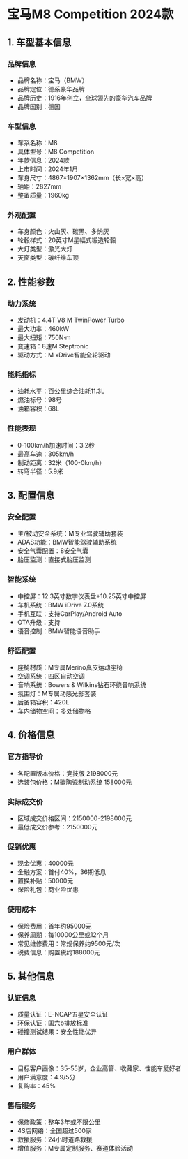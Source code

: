 # 宝马M8 Competition 2024款

## 1. 车型基本信息
### 品牌信息
- 品牌名称：宝马（BMW）
- 品牌定位：德系豪华品牌
- 品牌历史：1916年创立，全球领先的豪华汽车品牌
- 品牌国别：德国

### 车型信息
- 车系名称：M8
- 具体型号：M8 Competition
- 年款信息：2024款
- 上市时间：2024年1月
- 车身尺寸：4867×1907×1362mm（长×宽×高）
- 轴距：2827mm
- 整备质量：1960kg

### 外观配置
- 车身颜色：火山灰、碳黑、多纳灰
- 轮毂样式：20英寸M星幅式锻造轮毂
- 大灯类型：激光大灯
- 天窗类型：碳纤维车顶

## 2. 性能参数
### 动力系统
- 发动机：4.4T V8 M TwinPower Turbo
- 最大功率：460kW
- 最大扭矩：750N·m
- 变速箱：8速M Steptronic
- 驱动方式：M xDrive智能全轮驱动

### 能耗指标
- 油耗水平：百公里综合油耗11.3L
- 燃油标号：98号
- 油箱容积：68L

### 性能表现
- 0-100km/h加速时间：3.2秒
- 最高车速：305km/h
- 制动距离：32米（100-0km/h）
- 转弯半径：5.9米

## 3. 配置信息
### 安全配置
- 主/被动安全系统：M专业驾驶辅助套装
- ADAS功能：BMW智能驾驶辅助系统
- 安全气囊配置：8安全气囊
- 胎压监测：直接式胎压监测

### 智能系统
- 中控屏：12.3英寸数字仪表盘+10.25英寸中控屏
- 车机系统：BMW iDrive 7.0系统
- 手机互联：支持CarPlay/Android Auto
- OTA升级：支持
- 语音控制：BMW智能语音助手

### 舒适配置
- 座椅材质：M专属Merino真皮运动座椅
- 空调系统：四区自动空调
- 音响系统：Bowers & Wilkins钻石环绕音响系统
- 氛围灯：M专属动感光影套装
- 后备箱容积：420L
- 车内储物空间：多处储物格

## 4. 价格信息
### 官方指导价
- 各配置版本价格：竞技版 2198000元
- 选装包价格：M碳陶瓷制动系统 158000元

### 实际成交价
- 区域成交价格区间：2150000-2198000元
- 最低成交价参考：2150000元

### 促销优惠
- 现金优惠：40000元
- 金融方案：首付40%，36期低息
- 置换补贴：50000元
- 保险礼包：商业险优惠

### 使用成本
- 保险费用：首年约95000元
- 保养周期：每10000公里或12个月
- 常见维修费用：常规保养约9500元/次
- 税费信息：购置税约188000元

## 5. 其他信息
### 认证信息
- 质量认证：E-NCAP五星安全认证
- 环保认证：国六b排放标准
- 碰撞测试结果：安全性能优异

### 用户群体
- 目标客户画像：35-55岁，企业高管、收藏家、性能车爱好者
- 用户满意度：4.9/5分
- 复购率：45%

### 售后服务
- 保修政策：整车3年或不限公里
- 4S店网络：全国超过500家
- 救援服务：24小时道路救援
- 增值服务：M专属定制服务、赛道体验活动